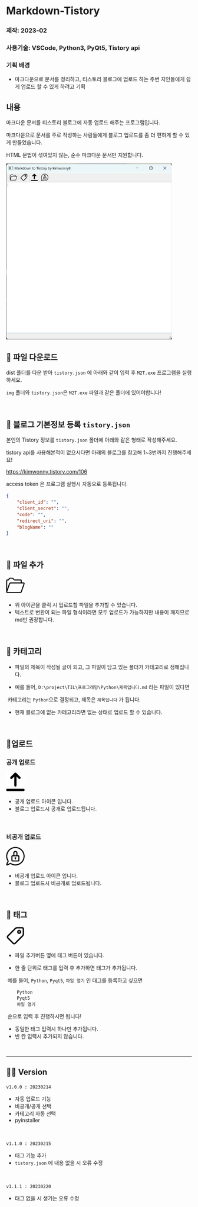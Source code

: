 # Markdown-Tistory

### 제작: 2023-02

### 사용기술: VSCode, Python3, PyQt5, Tistory api

### 기획 배경
- 마크다운으로 문서를 정리하고, 티스토리 블로그에 업로드 하는 주변 지인들에게 쉽게 업로드 할 수 있게 하려고 기획


## 내용

마크다운 문서를 티스토리 블로그에 자동 업로드 해주는 프로그램입니다.

마크다운으로 문서를 주로 작성하는 사람들에게 블로그 업로드를 좀 더 편하게 할 수 있게 만들었습니다.

HTML 문법이 섞여있지 않는, 순수 마크다운 문서만 지원합니다. 

<img src="./img/실행화면.png" width=450>
<br>






## 📌 파일 다운로드

dist 폴더를 다운 받아 `tistory.json` 에 아래와 같이 입력 후 `M2T.exe` 프로그램을 실행하세요.

`img` 폴더와 `tistory.json`은 `M2T.exe` 파일과 같은 폴더에 있어야합니다!

<br>




## 📌 블로그 기본정보 등록 `tistory.json`

본인의 Tistory 정보를 `tistory.json` 폴더에 아래와 같은 형태로 작성해주세요.

tistory api를 사용해본적이 없으시다면 아래의 블로그를 참고해 1~3번까지 진행해주세요!

https://kimwonny.tistory.com/106



access token 은 프로그램 실행시 자동으로 등록됩니다.

```json
{
	"client_id": "",
	"client_secret": "",
	"code": "",
	"redirect_uri": "",
	"blogName": ""
}
```


<br>






## 📌 파일 추가

<img src="./img/folder.png" width="50" />

- 위 아이콘을 클릭 시 업로드할 파일을 추가할 수 있습니다.
- 텍스트로 변환이 되는 파일 형식이라면 모두 업로드가 가능하지만 내용이 깨지므로 md만 권장합니다.

<br>





## 📌 카테고리

- 파일의 제목이 작성될 글이 되고, 그 파일이 담고 있는 폴더가 카테고리로 정해집니다.

- 예를 들어, `D:\project\TIL\프로그래밍\Python\제목입니다.md` 라는 파일이 있다면

​		카테고리는 `Python`으로 결정되고, 제목은 `제목입니다` 가 됩니다.

- 현재 블로그에 없는 카테고리라면 없는 상태로 업로드 할 수 있습니다.

<br>





## 📌업로드

### 공개 업로드

<img src="./img/upload.png" width="50" />

- 공개 업로드 아이콘 입니다.
- 블로그 업로드시 공개로 업로드됩니다.

<br>

### 비공개 업로드

<img src="./img/secret_upload.png" width="50" />

- 비공개 업로드 아이콘 입니다.
- 블로그 업로드시 비공개로 업로드됩니다.

<br>






## 📌 태그

<img src="./img/tag.png" width="50" />

- 파일 추가버튼 옆에 태그 버튼이 있습니다.

- 한 줄 단위로 태그를 입력 후 추가하면 태그가 추가됩니다.

​	예를 들어, `Python`, `Pyqt5`, `파일 열기` 인 태그를 등록하고 싶으면 

```
    Python
    Pyqt5
    파일 열기
```

​	순으로 입력 후 진행하시면 됩니다!

- 동일한 태그 입력시 하나만 추가됩니다.
- 빈 칸 입력시 추가되지 않습니다.

<br>

***



## 👩‍💻 Version

`v1.0.0 : 20230214`

- 자동 업로드 기능
- 비공개/공개 선택
- 카테고리 자동 선택
- pyinstaller 

<br>


`v1.1.0 : 20230215`

- 태그 기능 추가
- `tistory.json` 에 내용 없을 시 오류 수정

<br>

`v1.1.1 : 20230220`

- 태그 없을 시 생기는 오류 수정
